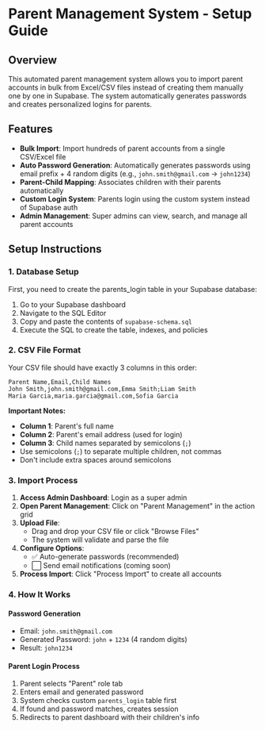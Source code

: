 # Parent Management System - Setup Guide

## Overview

This automated parent management system allows you to import parent accounts in bulk from Excel/CSV files instead of creating them manually one by one in Supabase. The system automatically generates passwords and creates personalized logins for parents.

## Features

- **Bulk Import**: Import hundreds of parent accounts from a single CSV/Excel file
- **Auto Password Generation**: Automatically generates passwords using email prefix + 4 random digits (e.g., `john.smith@gmail.com` → `john1234`)
- **Parent-Child Mapping**: Associates children with their parents automatically
- **Custom Login System**: Parents login using the custom system instead of Supabase auth
- **Admin Management**: Super admins can view, search, and manage all parent accounts

## Setup Instructions

### 1. Database Setup

First, you need to create the parents_login table in your Supabase database:

1. Go to your Supabase dashboard
2. Navigate to the SQL Editor
3. Copy and paste the contents of `supabase-schema.sql`
4. Execute the SQL to create the table, indexes, and policies

### 2. CSV File Format

Your CSV file should have exactly 3 columns in this order:
```
Parent Name,Email,Child Names
John Smith,john.smith@gmail.com,Emma Smith;Liam Smith
Maria Garcia,maria.garcia@gmail.com,Sofia Garcia
```

**Important Notes:**
- **Column 1**: Parent's full name
- **Column 2**: Parent's email address (used for login)
- **Column 3**: Child names separated by semicolons (`;`)
- Use semicolons (`;`) to separate multiple children, not commas
- Don't include extra spaces around semicolons

### 3. Import Process

1. **Access Admin Dashboard**: Login as a super admin
2. **Open Parent Management**: Click on "Parent Management" in the action grid
3. **Upload File**: 
   - Drag and drop your CSV file or click "Browse Files"
   - The system will validate and parse the file
4. **Configure Options**:
   - ✅ Auto-generate passwords (recommended)
   - ⬜ Send email notifications (coming soon)
5. **Process Import**: Click "Process Import" to create all accounts

### 4. How It Works

#### Password Generation
- Email: `john.smith@gmail.com`
- Generated Password: `john` + `1234` (4 random digits)
- Result: `john1234`

#### Parent Login Process
1. Parent selects "Parent" role tab
2. Enters email and generated password
3. System checks custom `parents_login` table first
4. If found and password matches, creates session
5. Redirects to parent dashboard with their children's info 